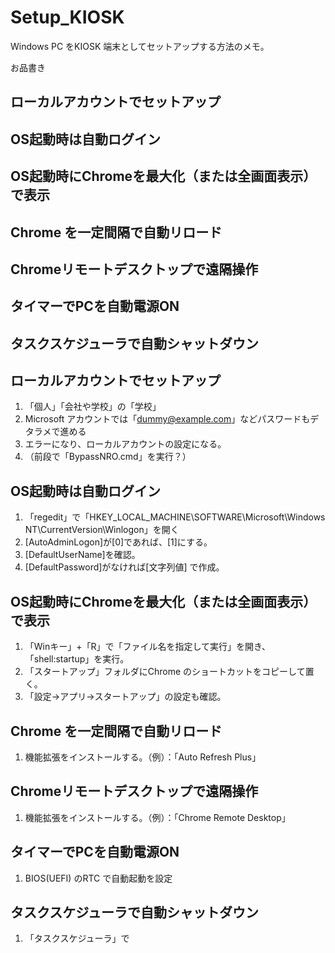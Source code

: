 # Setup_KIOSK
Windows PC をKIOSK 端末としてセットアップする方法のメモ。  
  
お品書き  
## ローカルアカウントでセットアップ
## OS起動時は自動ログイン
## OS起動時にChromeを最大化（または全画面表示）で表示
## Chrome を一定間隔で自動リロード
## Chromeリモートデスクトップで遠隔操作
## タイマーでPCを自動電源ON
## タスクスケジューラで自動シャットダウン

## ローカルアカウントでセットアップ
1. 「個人」「会社や学校」の「学校」
2. Microsoft アカウントでは「dummy@example.com」などパスワードもデタラメで進める
3. エラーになり、ローカルアカウントの設定になる。
4. （前段で「BypassNRO.cmd」を実行？）
## OS起動時は自動ログイン
1. 「regedit」で「HKEY_LOCAL_MACHINE\SOFTWARE\Microsoft\Windows NT\CurrentVersion\Winlogon」を開く
2. [AutoAdminLogon]が[0]であれば、[1]にする。
3. [DefaultUserName]を確認。
4. [DefaultPassword]がなければ[文字列値] で作成。
## OS起動時にChromeを最大化（または全画面表示）で表示
1. 「Winキー」+「R」で「ファイル名を指定して実行」を開き、「shell:startup」を実行。
2. 「スタートアップ」フォルダにChrome のショートカットをコピーして置く。
3. 「設定->アプリ->スタートアップ」の設定も確認。
## Chrome を一定間隔で自動リロード
1. 機能拡張をインストールする。（例）：「Auto Refresh Plus」
## Chromeリモートデスクトップで遠隔操作
1. 機能拡張をインストールする。（例）：「Chrome Remote Desktop」
## タイマーでPCを自動電源ON
1. BIOS(UEFI) のRTC で自動起動を設定
## タスクスケジューラで自動シャットダウン
1. 「タスクスケジューラ」で